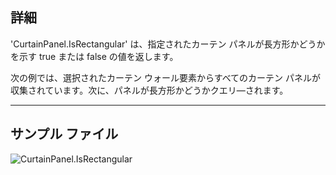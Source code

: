 ## 詳細
'CurtainPanel.IsRectangular' は、指定されたカーテン パネルが長方形かどうかを示す true または false の値を返します。

次の例では、選択されたカーテン ウォール要素からすべてのカーテン パネルが収集されています。次に、パネルが長方形かどうかクエリ―されます。
___
## サンプル ファイル

![CurtainPanel.IsRectangular](./Revit.Elements.CurtainPanel.IsRectangular_img.jpg)
